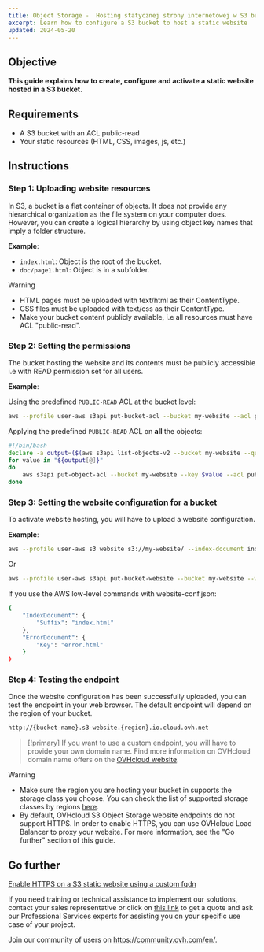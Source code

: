 ```yaml
---
title: Object Storage -  Hosting statycznej strony internetowej w S3 bucket (EN)
excerpt: Learn how to configure a S3 bucket to host a static website
updated: 2024-05-20
---
```


## Objective

**This guide explains how to create, configure and activate a static website hosted in a S3 bucket.**

## Requirements

- A S3 bucket with an ACL public-read
- Your static resources (HTML, CSS, images, js, etc.)

## Instructions

### Step 1: Uploading website resources

In S3, a bucket is a flat container of objects. It does not provide any hierarchical organization as the file system on your computer does. However, you can create a logical hierarchy by using object key names that imply a folder structure.

**Example**:

- `index.html`: Object is the root of the bucket.
- `doc/page1.html`: Object is in a subfolder.

> [!warning]
>
> - HTML pages must be uploaded with text/html as their ContentType.
> - CSS files must be uploaded with text/css as their ContentType.
> - Make your bucket content publicly available, i.e all resources must have ACL "public-read".

### Step 2: Setting the permissions

The bucket hosting the website and its contents must be publicly accessible i.e with READ permission set for all users.

**Example**:

Using the predefined `PUBLIC-READ` ACL at the bucket level:

```sh
aws --profile user-aws s3api put-bucket-acl --bucket my-website --acl public-read
```

Applying the predefined `PUBLIC-READ` ACL on **all** the objects:

```sh
#!/bin/bash
declare -a output=($(aws s3api list-objects-v2 --bucket my-website --query='Contents[].Key' | jq -r '.[]'))
for value in "${output[@]}"
do
    aws s3api put-object-acl --bucket my-website --key $value --acl public-read
done
```

### Step 3: Setting the website configuration for a bucket

To activate website hosting, you will have to upload a website configuration.

**Example**:

```sh
aws --profile user-aws s3 website s3://my-website/ --index-document index.html --error-document error.html
```

Or

```sh
aws --profile user-aws s3api put-bucket-website --bucket my-website --website-configuration file://website-conf.json
```

If you use the AWS low-level commands with website-conf.json:

```sh
{
    "IndexDocument": {
        "Suffix": "index.html"
    },
    "ErrorDocument": {
        "Key": "error.html"
    }
}
```

### Step 4: Testing the endpoint

Once the website configuration has been successfully uploaded, you can test the endpoint in your web browser.
The default endpoint will depend on the region of your bucket.

```sh
http://{bucket-name}.s3-website.{region}.io.cloud.ovh.net
```


> [!primary]
> If you want to use a custom endpoint, you will have to provide your own domain name.
> Find more information on OVHcloud domain name offers on the [OVHcloud website](/links/web/domains).

> [!warning]
> - Make sure the region you are hosting your bucket in supports the storage class you choose. You can check the list of supported storage classes by regions [here](/pages/storage_and_backup/object_storage/s3_location).
> - By default, OVHcloud S3 Object Storage website endpoints do not support HTTPS. In order to enable HTTPS, you can use OVHcloud Load Balancer to proxy your website. For more information, see the "Go further" section of this guide.

## Go further

[Enable HTTPS on a S3 static website using a custom fqdn](/pages/storage_and_backup/object_storage/s3_website_https)

If you need training or technical assistance to implement our solutions, contact your sales representative or click on [this link](/links/professional-services) to get a quote and ask our Professional Services experts for assisting you on your specific use case of your project.

Join our community of users on <https://community.ovh.com/en/>.
